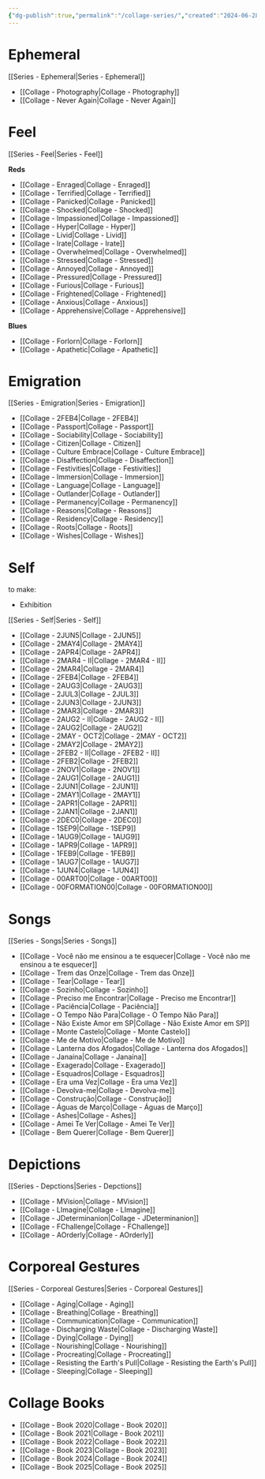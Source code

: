 ```yaml
---
{"dg-publish":true,"permalink":"/collage-series/","created":"2024-06-28T12:55:28.000-04:00","updated":"2025-10-27T18:04:11.257-04:00"}
---
```



# Ephemeral

[[Series - Ephemeral\|Series - Ephemeral]]

- [[Collage - Photography\|Collage - Photography]]
- [[Collage - Never Again\|Collage - Never Again]]

# Feel

[[Series - Feel\|Series - Feel]]

**Reds**
- [[Collage - Enraged\|Collage - Enraged]]
- [[Collage - Terrified\|Collage - Terrified]]
- [[Collage - Panicked\|Collage - Panicked]]
- [[Collage - Shocked\|Collage - Shocked]]
- [[Collage - Impassioned\|Collage - Impassioned]]
- [[Collage - Hyper\|Collage - Hyper]]
- [[Collage - Livid\|Collage - Livid]]
- [[Collage - Irate\|Collage - Irate]]
- [[Collage - Overwhelmed\|Collage - Overwhelmed]]
- [[Collage - Stressed\|Collage - Stressed]]
- [[Collage - Annoyed\|Collage - Annoyed]]
- [[Collage - Pressured\|Collage - Pressured]]
- [[Collage - Furious\|Collage - Furious]]
- [[Collage - Frightened\|Collage - Frightened]]
- [[Collage - Anxious\|Collage - Anxious]]
- [[Collage - Apprehensive\|Collage - Apprehensive]]

**Blues**
- [[Collage - Forlorn\|Collage - Forlorn]]
- [[Collage - Apathetic\|Collage - Apathetic]]

# Emigration

[[Series - Emigration\|Series - Emigration]]

- [[Collage - 2FEB4\|Collage - 2FEB4]]
- [[Collage - Passport\|Collage - Passport]]
- [[Collage -  Sociability\|Collage -  Sociability]]
- [[Collage - Citizen\|Collage - Citizen]]
- [[Collage - Culture Embrace\|Collage - Culture Embrace]]
- [[Collage - Disaffection\|Collage - Disaffection]]
- [[Collage - Festivities\|Collage - Festivities]]
- [[Collage - Immersion\|Collage - Immersion]]
- [[Collage - Language\|Collage - Language]]
- [[Collage - Outlander\|Collage - Outlander]]
- [[Collage - Permanency\|Collage - Permanency]]
- [[Collage - Reasons\|Collage - Reasons]]
- [[Collage - Residency\|Collage - Residency]]
- [[Collage - Roots\|Collage - Roots]]
- [[Collage - Wishes\|Collage - Wishes]]

# Self

to make:

- Exhibition

[[Series - Self\|Series - Self]]

- [[Collage - 2JUN5\|Collage - 2JUN5]]
- [[Collage - 2MAY4\|Collage - 2MAY4]]
- [[Collage - 2APR4\|Collage - 2APR4]]
- [[Collage - 2MAR4 - II\|Collage - 2MAR4 - II]]
- [[Collage - 2MAR4\|Collage - 2MAR4]]
- [[Collage - 2FEB4\|Collage - 2FEB4]]
- [[Collage - 2AUG3\|Collage - 2AUG3]]
- [[Collage - 2JUL3\|Collage - 2JUL3]]
- [[Collage - 2JUN3\|Collage - 2JUN3]]
- [[Collage - 2MAR3\|Collage - 2MAR3]]
- [[Collage - 2AUG2 - II\|Collage - 2AUG2 - II]]
- [[Collage - 2AUG2\|Collage - 2AUG2]]
- [[Collage - 2MAY - OCT2\|Collage - 2MAY - OCT2]]
- [[Collage - 2MAY2\|Collage - 2MAY2]]
- [[Collage - 2FEB2 - II\|Collage - 2FEB2 - II]]
- [[Collage - 2FEB2\|Collage - 2FEB2]]
- [[Collage - 2NOV1\|Collage - 2NOV1]]
- [[Collage - 2AUG1\|Collage - 2AUG1]]
- [[Collage - 2JUN1\|Collage - 2JUN1]]
- [[Collage - 2MAY1\|Collage - 2MAY1]]
- [[Collage - 2APR1\|Collage - 2APR1]]
- [[Collage - 2JAN1\|Collage - 2JAN1]]
- [[Collage - 2DEC0\|Collage - 2DEC0]]
- [[Collage - 1SEP9\|Collage - 1SEP9]]
- [[Collage - 1AUG9\|Collage - 1AUG9]]
- [[Collage - 1APR9\|Collage - 1APR9]]
- [[Collage - 1FEB9\|Collage - 1FEB9]]
- [[Collage - 1AUG7\|Collage - 1AUG7]]
- [[Collage - 1JUN4\|Collage - 1JUN4]]
- [[Collage - 00ART00\|Collage - 00ART00]]
- [[Collage - 00FORMATION00\|Collage - 00FORMATION00]]

# Songs

[[Series - Songs\|Series - Songs]]

- [[Collage - Você não me ensinou a te esquecer\|Collage - Você não me ensinou a te esquecer]]
- [[Collage - Trem das Onze\|Collage - Trem das Onze]]
- [[Collage - Tear\|Collage - Tear]]
- [[Collage - Sozinho\|Collage - Sozinho]]
- [[Collage - Preciso me Encontrar\|Collage - Preciso me Encontrar]]
- [[Collage - Paciência\|Collage - Paciência]]
- [[Collage - O Tempo Não Para\|Collage - O Tempo Não Para]]
- [[Collage - Não Existe Amor em SP\|Collage - Não Existe Amor em SP]]
- [[Collage - Monte Castelo\|Collage - Monte Castelo]]
- [[Collage - Me de Motivo\|Collage - Me de Motivo]]
- [[Collage - Lanterna dos Afogados\|Collage - Lanterna dos Afogados]]
- [[Collage - Janaína\|Collage - Janaína]]
- [[Collage - Exagerado\|Collage - Exagerado]]
- [[Collage - Esquadros\|Collage - Esquadros]]
- [[Collage - Era uma Vez\|Collage - Era uma Vez]]
- [[Collage - Devolva-me\|Collage - Devolva-me]]
- [[Collage - Construção\|Collage - Construção]]
- [[Collage - Águas de Março\|Collage - Águas de Março]]
- [[Collage - Ashes\|Collage - Ashes]]
- [[Collage - Amei Te Ver\|Collage - Amei Te Ver]]
- [[Collage - Bem Querer\|Collage - Bem Querer]]

# Depictions

[[Series - Depctions\|Series - Depctions]]

- [[Collage - MVision\|Collage - MVision]]
- [[Collage - LImagine\|Collage - LImagine]]
- [[Collage - JDeterminanion\|Collage - JDeterminanion]]
- [[Collage - FChallenge\|Collage - FChallenge]]
- [[Collage - AOrderly\|Collage - AOrderly]]

# Corporeal Gestures

[[Series - Corporeal Gestures\|Series - Corporeal Gestures]]

- [[Collage - Aging\|Collage - Aging]]
- [[Collage - Breathing\|Collage - Breathing]]
- [[Collage - Communication\|Collage - Communication]]
- [[Collage - Discharging Waste\|Collage - Discharging Waste]]
- [[Collage - Dying\|Collage - Dying]]
- [[Collage - Nourishing\|Collage - Nourishing]]
- [[Collage - Procreating\|Collage - Procreating]]
- [[Collage - Resisting the Earth's Pull\|Collage - Resisting the Earth's Pull]]
- [[Collage - Sleeping\|Collage - Sleeping]]

# Collage Books

- [[Collage - Book 2020\|Collage - Book 2020]]
- [[Collage - Book 2021\|Collage - Book 2021]]
- [[Collage - Book 2022\|Collage - Book 2022]]
- [[Collage - Book 2023\|Collage - Book 2023]]
- [[Collage - Book 2024\|Collage - Book 2024]]
- [[Collage - Book 2025\|Collage - Book 2025]]
